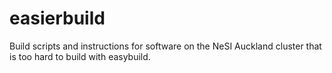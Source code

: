 easierbuild
===========

Build scripts and instructions for software on the NeSI Auckland cluster that is too hard to build with easybuild.
